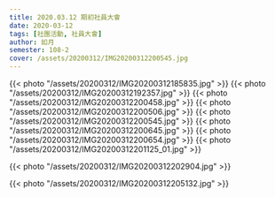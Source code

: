 ```yaml
---
title: 2020.03.12 期初社員大會
date: 2020-03-12
tags: [社團活動, 社員大會]
author: 如月
semester: 108-2
cover: /assets/20200312/IMG20200312200545.jpg
---
```


{{< photo "/assets/20200312/IMG20200312185835.jpg" >}}
{{< photo "/assets/20200312/IMG20200312192357.jpg" >}}
{{< photo "/assets/20200312/IMG20200312200458.jpg" >}}
{{< photo "/assets/20200312/IMG20200312200506.jpg" >}}
{{< photo "/assets/20200312/IMG20200312200545.jpg" >}}
{{< photo "/assets/20200312/IMG20200312200645.jpg" >}}
{{< photo "/assets/20200312/IMG20200312200654.jpg" >}}
{{< photo "/assets/20200312/IMG20200312201125_01.jpg" >}}

{{< photo "/assets/20200312/IMG20200312202904.jpg" >}}

{{< photo "/assets/20200312/IMG20200312205132.jpg" >}}
